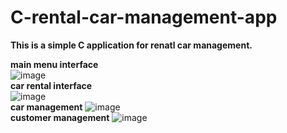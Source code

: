 # C-rental-car-management-app
<b>This is a simple C application for renatl car management.</b>

<b>main menu interface</b>  
![image](https://user-images.githubusercontent.com/85229840/199251280-5a570084-e4cd-404b-a057-73424fdc093d.png)  
<b>car rental interface</b>  
![image](https://user-images.githubusercontent.com/85229840/199252059-4aaa88ac-2c65-4559-9215-8d3c4648d4d9.png)  
<b>car management</b>
![image](https://user-images.githubusercontent.com/85229840/199252273-24037aee-235d-473e-bbec-c1079b068e27.png)  
<b>customer management</b>
![image](https://user-images.githubusercontent.com/85229840/199252493-8da75748-ccf3-4ea2-b221-fac78fb4debc.png)  


